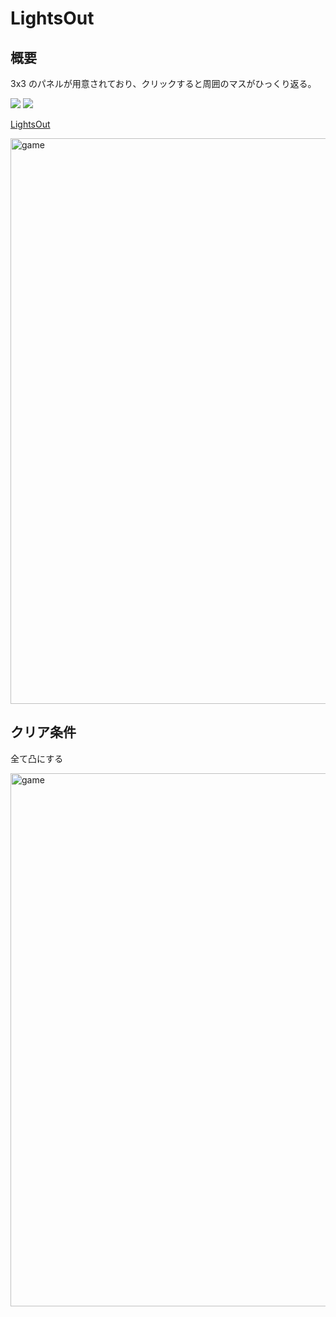 # LightsOut

## 概要

3x3 のパネルが用意されており、クリックすると周囲のマスがひっくり返る。

<img src="https://img.shields.io/badge/PWA-brightgreen">
<img src="https://img.shields.io/badge/Neumorphism-purple">

[LightsOut](https://taiga248.github.io/LightsOut/)

<img width="905" alt="game" src="https://user-images.githubusercontent.com/38455912/88221310-448a4480-cc9f-11ea-8677-bd134ec46e66.png">

## クリア条件

全て凸にする

<img width="853" alt="game" src="https://user-images.githubusercontent.com/38455912/88221644-c1b5b980-cc9f-11ea-8672-eeb6eaa04b7d.png">
